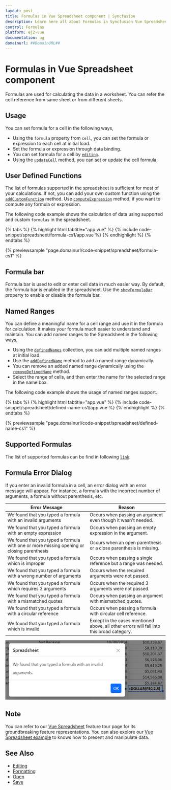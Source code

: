 ```yaml
---
layout: post
title: Formulas in Vue Spreadsheet component | Syncfusion
description: Learn here all about Formulas in Syncfusion Vue Spreadsheet component of Syncfusion Essential JS 2 and more.
control: Formulas 
platform: ej2-vue
documentation: ug
domainurl: ##DomainURL##
---
```


# Formulas in Vue Spreadsheet component

Formulas are used for calculating the data in a worksheet. You can refer the cell reference from same sheet or from different sheets.

## Usage

You can set formula for a cell in the following ways,

* Using the `formula` property from `cell`, you can set the formula or expression to each cell at initial load.
* Set the formula or expression through data binding.
* You can set formula for a cell by [`editing`](./editing).
* Using the [`updateCell`](https://ej2.syncfusion.com/vue/documentation/api/spreadsheet/#updatecell) method, you can set or update the cell formula.

## User Defined Functions

The list of formulas supported in the spreadsheet is sufficient for most of your calculations. If not, you can add your own custom function using the [`addCustomFunction`](https://ej2.syncfusion.com/vue/documentation/api/spreadsheet/#addcustomfunction) method. Use [`computeExpression`](https://ej2.syncfusion.com/vue/documentation/api/spreadsheet/#computeexpression) method, if you want to compute any formula or expression.

The following code example shows the calculation of data using supported and custom `formulas` in the spreadsheet.

{% tabs %}
{% highlight html tabtitle="app.vue" %}
{% include code-snippet/spreadsheet/formula-cs1/app.vue %}
{% endhighlight %}
{% endtabs %}
        
{% previewsample "page.domainurl/code-snippet/spreadsheet/formula-cs1" %}

## Formula bar

Formula bar is used to edit or enter cell data in much easier way. By default, the formula bar is enabled in the spreadsheet. Use the [`showFormulaBar`](https://ej2.syncfusion.com/vue/documentation/api/spreadsheet/#showformulabar) property to enable or disable the formula bar.

## Named Ranges

You can define a meaningful name for a cell range and use it in the formula for calculation. It makes your formula much easier to understand and maintain. You can add named ranges to the Spreadsheet in the following ways,

* Using the [`definedNames`](https://ej2.syncfusion.com/vue/documentation/api/spreadsheet/#definednames) collection, you can add multiple named ranges at initial load.
* Use the [`addDefinedName`](https://ej2.syncfusion.com/vue/documentation/api/spreadsheet/#adddefinedname) method to add a named range dynamically.
* You can remove an added named range dynamically using the [`removeDefinedName`](https://ej2.syncfusion.com/vue/documentation/api/spreadsheet/#removedefinedname) method.
* Select the range of cells, and then enter the name for the selected range in the name box.

The following code example shows the usage of named ranges support.

{% tabs %}
{% highlight html tabtitle="app.vue" %}
{% include code-snippet/spreadsheet/defined-name-cs1/app.vue %}
{% endhighlight %}
{% endtabs %}
        
{% previewsample "page.domainurl/code-snippet/spreadsheet/defined-name-cs1" %}

## Supported Formulas

The list of supported formulas can be find in following [`link`](https://ej2.syncfusion.com/documentation/spreadsheet/formulas#supported-formulas).

## Formula Error Dialog

If you enter an invalid formula in a cell, an error dialog with an error message will appear. For instance, a formula with the incorrect number of arguments, a formula without parenthesis, etc.

| Error Message | Reason |
|-------|---------|
| We found that you typed a formula with an invalid arguments | Occurs when passing an argument even though it wasn't needed. |
| We found that you typed a formula with an empty expression | Occurs when passing an empty expression in the argument. |
| We found that you typed a formula with one or more missing opening or closing parenthesis | Occurs when an open parenthesis or a close parenthesis is missing. |
| We found that you typed a formula which is improper | Occurs when passing a single reference but a range was needed. |
| We found that you typed a formula with a wrong number of arguments | Occurs when the required arguments were not passed. |
| We found that you typed a formula which requires 3 arguments | Occurs when the required 3 arguments were not passed. |
| We found that you typed a formula with a mismatched quotes | Occurs when passing an argument with mismatched quotes. |
| We found that you typed a formula with a circular reference | Occurs when passing a formula with circular cell reference. |
| We found that you typed a formula which is invalid | Except in the cases mentioned above, all other errors will fall into this broad category. |

![Formula Alert Dialog](./images/formula-alert-dialog.png)

## Note

You can refer to our [Vue Spreadsheet](https://www.syncfusion.com/vue-ui-components/vue-spreadsheet) feature tour page for its groundbreaking feature representations. You can also explore our [Vue Spreadsheet example](https://ej2.syncfusion.com/vue/demos/#/material/spreadsheet/default.html) to knows how to present and manipulate data.

## See Also

* [Editing](./editing)
* [Formatting](./formatting)
* [Open](./open-save)
* [Save](./open-save)
